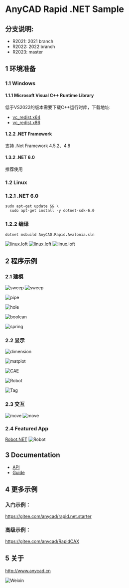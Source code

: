# AnyCAD Rapid .NET Sample


## 分支说明:
 - R2021: 2021 branch
 - R2022: 2022 branch
 - R2023: master

## 1 环境准备

### 1.1 Windows
#### 1.1.1 Microsoft Visual C++ Runtime Library

低于VS2022的版本需要下载C++运行时库，下载地址: 
- [vc_redist.x64](https://aka.ms/vs/17/release/vc_redist.x64.exe)
- [vc_redist.x86](https://aka.ms/vs/17/release/vc_redist.x86.exe)

#### 1.2.2 .NET Framework
支持 .Net Framework 4.5.2、4.8
#### 1.3.2 .NET 6.0
推荐使用


### 1.2 Linux
### 1.2.1 .NET 6.0
```
sudo apt-get update && \
  sudo apt-get install -y dotnet-sdk-6.0
```
### 1.2.2 编译
```
dotnet msbuild AnyCAD.Rapid.Avalonia.sln
```

![linux.loft](showcase/linux.loft.png)
![linux.loft](showcase/linux.pyramid.png)
![linux.loft](showcase/linux.sweep.png)
## 2 程序示例

### 2.1 建模
![sweep](showcase/slice.png)
![sweep](showcase/sweeploft.png)

![pipe](showcase/pipe.png)

![hole](showcase/holes.png)

![boolean](showcase/boolean.png)

![spring](showcase/spring.png)


### 2.2 显示

![dimension](showcase/dimension.png)

![matplot](showcase/matplot.png)

![CAE](showcase/cae.png)

![Robot](showcase/robot2.png)

![Tag](showcase/tag.png)

### 2.3 交互
![move](showcase/move.png)
![move](showcase/rotate.png)

### 2.4 Featured App
[Robot.NET](https://gitee.com/anycad/anycad.rapid.net.sample/AnyRobot.NET)
![Robot](showcase/robot.png)

## 3 Documentation

- [API](http://www.anycad.cn/api/classes.html)
- [Guide](http://www.anycad.cn/guide/)

## 4 更多示例
### 入门示例：
https://gitee.com/anycad/rapid.net.starter
### 高级示例：
https://gitee.com/anycad/RapidCAX

## 5 关于
http://www.anycad.cn

![Weixin](weixin.jpg)
